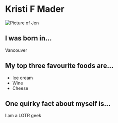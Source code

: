# Kristi F Mader
![Picture of Jen](https://www.canadalearningcode.ca/wp-content/uploads/2017/07/jen.jpg)

## I was born in...
Vancouver

## My top three favourite foods are...
* Ice cream
* Wine
* Cheese

## One quirky fact about myself is...
I am a LOTR geek

